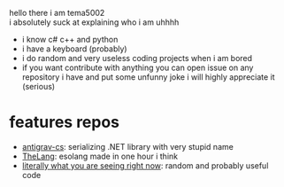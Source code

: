 hello there i am tema5002\
i absolutely suck at explaining who i am uhhhh
- i know c# c++ and python
- i have a keyboard (probably)
- i do random and very useless coding projects when i am bored
- if you want contribute with anything you can open issue on any repository i have and put some unfunny joke i will highly appreciate it (serious)
# features repos
- [antigrav-cs](https://github.com/antigrav-technologies/antigrav-cs): serializing .NET library with very stupid name
- [TheLang](https://github.com/antigrav-technologies/TheLang): esolang made in one hour i think
- [literally what you are seeing right now](https://github.com/tema5002/tema5002): random and probably useful code

